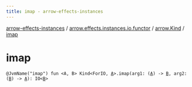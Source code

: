 ```yaml
---
title: imap - arrow-effects-instances
---
```


[arrow-effects-instances](../../index.html) / [arrow.effects.instances.io.functor](../index.html) / [arrow.Kind](index.html) / [imap](./imap.html)

# imap

`@JvmName("imap") fun <A, B> Kind<ForIO, `[`A`](imap.html#A)`>.imap(arg1: (`[`A`](imap.html#A)`) -> `[`B`](imap.html#B)`, arg2: (`[`B`](imap.html#B)`) -> `[`A`](imap.html#A)`): IO<`[`B`](imap.html#B)`>`